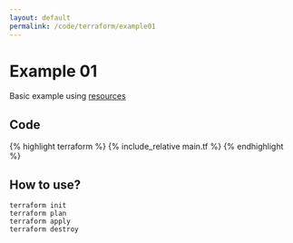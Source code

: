 ```yaml
---
layout: default
permalink: /code/terraform/example01
---
```


# Example 01

Basic example using [resources](https://www.terraform.io/docs/configuration/resources.html)


## Code

{% highlight terraform %}
{% include_relative main.tf %}
{% endhighlight %}

## How to use?

    terraform init
    terraform plan
    terraform apply
    terraform destroy
